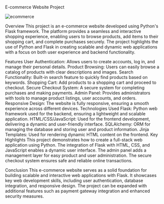 E-commerce Website Project

![ecommerce](https://github.com/user-attachments/assets/d506dffd-cb2a-4007-91a7-f581f05f1d88)

Overview
This project is an e-commerce website developed using Python's Flask framework. The platform provides a seamless and interactive shopping experience, enabling users to browse products, add items to their shopping cart, and complete purchases securely. The project highlights the use of Python and Flask in creating scalable and dynamic web applications with a focus on both user experience and backend functionality.

Features
User Authentication: Allows users to create accounts, log in, and manage their personal details.
Product Browsing: Users can easily browse a catalog of products with clear descriptions and images.
Search Functionality: Built-in search feature to quickly find products based on keywords.
Shopping Cart: Add products to a shopping cart and proceed to checkout.
Secure Checkout System: A secure system for completing purchases and making payments.
Admin Panel: Provides administrators with tools to manage product listings, user accounts, and orders.
Responsive Design: The website is fully responsive, ensuring a smooth experience across different devices.
Technologies Used
Flask: Python web framework used for the backend, ensuring a lightweight and scalable application.
HTML/CSS/JavaScript: Used for the frontend development, delivering a dynamic and user-friendly interface.
SQLAlchemy: ORM for managing the database and storing user and product information.
Jinja Templates: Used for rendering dynamic HTML content on the frontend.
Key Highlights
This project demonstrates how to create a full-stack web application using Python.
The integration of Flask with HTML, CSS, and JavaScript enables a dynamic user interface.
The admin panel adds a management layer for easy product and user administration.
The secure checkout system ensures safe and reliable online transactions.


Conclusion
This e-commerce website serves as a solid foundation for building scalable and interactive web applications with Flask. It showcases key web development skills, including user authentication, database integration, and responsive design. The project can be expanded with additional features such as payment gateway integration and enhanced security measures.

